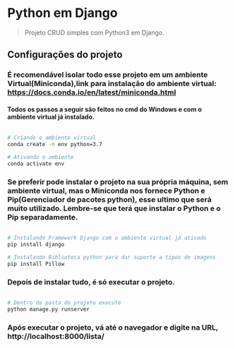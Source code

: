 # Python em Django
> Projeto CRUD simples com Python3 em Django.

## Configurações do projeto
### É recomendável isolar todo esse projeto em um ambiente Virtual(Miniconda),link para instalação do ambiente virtual: https://docs.conda.io/en/latest/miniconda.html 
#### Todos os passos a seguir são feitos no cmd do Windows e com o ambiente virtual já instalado.

``` bash

# Criando o ambiente virtual
conda create -n env python=3.7

# Ativando o ambiente
conda activate env

```
### Se preferir pode instalar o projeto na sua própria máquina, sem ambiente virtual, mas o Miniconda nos fornece Python e Pip(Gerenciador de pacotes python), esse ultimo que será muito utilizado. Lembre-se que terá que instalar o Python e o Pip separadamente.

``` bash

# Instalando Framework Django com o ambiente virtual já ativado
pip install django

# Instalando Biblioteca python para dar suporte a tipos de imagens
pip install Pillow

```

### Depois de instalar tudo, é só executar o projeto.

``` bash

# Dentro da pasta do projeto execute
python manage.py runserver

```

### Após executar o projeto, vá até o navegador e digite na URL, http://localhost:8000/lista/

